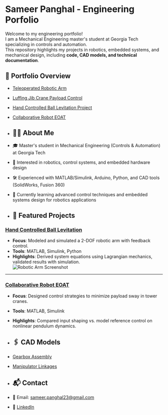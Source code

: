 # Sameer Panghal - Engineering Porfolio
Welcome to my engineering portfolio!  
I am a Mechanical Engineering master's student at Georgia Tech specializing in controls and automation.  
This repository highlights my projects in robotics, embedded systems, and mechanical design, including **code, CAD models, and technical documentation**.

## 📂 Portfolio Overview
- [Teleoperated Robotic Arm](./6705)
- [Luffing Jib Crane Payload Control](./research)
- [Hand Controlled Ball Levitation Project](./4012)
- [Collaborative Robot EOAT](./vitesco)

- ## 👨‍💻 About Me
- 🎓 Master's student in Mechanical Engineering (Controls & Automation) at Georgia Tech  
- 🤖 Interested in robotics, control systems, and embedded hardware design  
- 🛠️ Experienced with MATLAB/Simulink, Arduino, Python, and CAD tools (SolidWorks, Fusion 360)  
- 🌱 Currently learning advanced control techniques and embedded systems design for robotics applications

- ## 🚀 Featured Projects

### [Hand Controlled Ball Levitation](./4012)
- **Focus**: Modeled and simulated a 2-DOF robotic arm with feedback control.  
- **Tools**: MATLAB, Simulink, Python  
- **Highlights**: Derived system equations using Lagrangian mechanics, validated results with simulation.  
![Robotic Arm Screenshot](./robotics-arm-simulation/docs/simulation.png)

---

### [Collaborative Robot EOAT](./vitesco)
- **Focus**: Designed control strategies to minimize payload sway in tower cranes.  
- **Tools**: MATLAB, Simulink  
- **Highlights**: Compared input shaping vs. model reference control on nonlinear pendulum dynamics.

- ## 🖇️ CAD Models
- [Gearbox Assembly](./cad-projects/gearbox)
- [Manipulator Linkages](./cad-projects/linkages)

- ## 📬 Contact
- 📧 Email: sameer.panghal23@gmail.com  
- 💼 [LinkedIn](https://linkedin.com/in/sameerpanghal)


